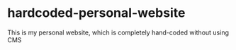 # hardcoded-personal-website

This is my personal website, which is completely hand-coded without using CMS

